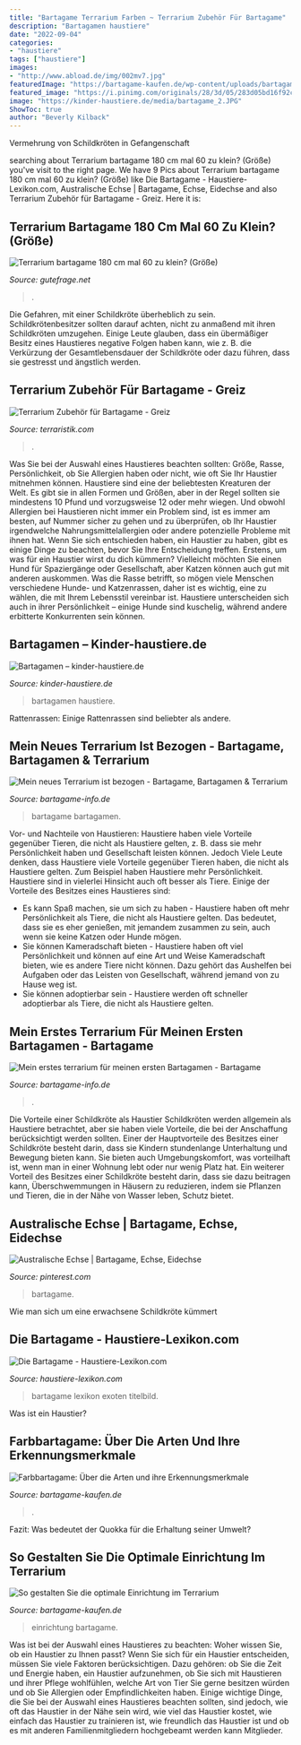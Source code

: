 ```yaml
---
title: "Bartagame Terrarium Farben ~ Terrarium Zubehör Für Bartagame"
description: "Bartagamen haustiere"
date: "2022-09-04"
categories:
- "haustiere"
tags: ["haustiere"]
images:
- "http://www.abload.de/img/002mv7.jpg"
featuredImage: "https://bartagame-kaufen.de/wp-content/uploads/bartagame-terrarium-einrichtung-1.jpg"
featured_image: "https://i.pinimg.com/originals/28/3d/05/283d05bd16f92c03e1992923ed5b232a.jpg"
image: "https://kinder-haustiere.de/media/bartagame_2.JPG"
ShowToc: true
author: "Beverly Kilback"
---
```



Vermehrung von Schildkröten in Gefangenschaft

	

		
searching about Terrarium bartagame 180 cm mal 60 zu klein? (Größe) you've visit to the right page. We have 9 Pics about Terrarium bartagame 180 cm mal 60 zu klein? (Größe) like Die Bartagame - Haustiere-Lexikon.com, Australische Echse | Bartagame, Echse, Eidechse and also Terrarium Zubehör für Bartagame - Greiz. Here it is:
		
    
## Terrarium Bartagame 180 Cm Mal 60 Zu Klein? (Größe)

<img loading=lazy src="https://images.gutefrage.net/media/fragen/bilder/terrarium-bartagame-180-cm-mal-60-zu-klein/0_original.jpg?v=1464535117000" onerror="this.onerror=null;this.src='https://tse2.mm.bing.net/th?id=OIP.LGw3wnN4IBTA0-oqrFa7AQHaHa&amp;pid=15.1';" alt="Terrarium bartagame 180 cm mal 60 zu klein? (Größe)">

_Source: gutefrage.net_

>. 

	

Die Gefahren, mit einer Schildkröte überheblich zu sein.
Schildkrötenbesitzer sollten darauf achten, nicht zu anmaßend mit ihren Schildkröten umzugehen. Einige Leute glauben, dass ein übermäßiger Besitz eines Haustieres negative Folgen haben kann, wie z. B. die Verkürzung der Gesamtlebensdauer der Schildkröte oder dazu führen, dass sie gestresst und ängstlich werden.

    
## Terrarium Zubehör Für Bartagame - Greiz

<img loading=lazy src="https://www.terraristik.com/tb/u/943/79/a922319/m4OeZfuPachS.jpeg" onerror="this.onerror=null;this.src='https://tse4.mm.bing.net/th?id=OIP.m7_Sc3ORq-M3Q0RKA-Dg-gHaJ4&amp;pid=15.1';" alt="Terrarium Zubehör für Bartagame - Greiz">

_Source: terraristik.com_

>. 

	

Was Sie bei der Auswahl eines Haustieres beachten sollten: Größe, Rasse, Persönlichkeit, ob Sie Allergien haben oder nicht, wie oft Sie Ihr Haustier mitnehmen können.
Haustiere sind eine der beliebtesten Kreaturen der Welt. Es gibt sie in allen Formen und Größen, aber in der Regel sollten sie mindestens 10 Pfund und vorzugsweise 12 oder mehr wiegen. Und obwohl Allergien bei Haustieren nicht immer ein Problem sind, ist es immer am besten, auf Nummer sicher zu gehen und zu überprüfen, ob Ihr Haustier irgendwelche Nahrungsmittelallergien oder andere potenzielle Probleme mit ihnen hat.
Wenn Sie sich entschieden haben, ein Haustier zu haben, gibt es einige Dinge zu beachten, bevor Sie Ihre Entscheidung treffen. Erstens, um was für ein Haustier wirst du dich kümmern? Vielleicht möchten Sie einen Hund für Spaziergänge oder Gesellschaft, aber Katzen können auch gut mit anderen auskommen. Was die Rasse betrifft, so mögen viele Menschen verschiedene Hunde- und Katzenrassen, daher ist es wichtig, eine zu wählen, die mit Ihrem Lebensstil vereinbar ist. Haustiere unterscheiden sich auch in ihrer Persönlichkeit – einige Hunde sind kuschelig, während andere erbitterte Konkurrenten sein können.

    
## Bartagamen – Kinder-haustiere.de

<img loading=lazy src="https://kinder-haustiere.de/media/bartagame_2.JPG" onerror="this.onerror=null;this.src='https://tse3.mm.bing.net/th?id=OIP.TvyxjgexiqsADhPJwHNdHgHaFC&amp;pid=15.1';" alt="Bartagamen – kinder-haustiere.de">

_Source: kinder-haustiere.de_

>bartagamen haustiere. 

	

Rattenrassen: Einige Rattenrassen sind beliebter als andere.

    
## Mein Neues Terrarium Ist Bezogen - Bartagame, Bartagamen &amp; Terrarium

<img loading=lazy src="http://www.abload.de/img/002mv7.jpg" onerror="this.onerror=null;this.src='https://tse2.mm.bing.net/th?id=OIP.DrlyIM2ttojVE1e_fPZSHAHaEv&amp;pid=15.1';" alt="Mein neues Terrarium ist bezogen - Bartagame, Bartagamen &amp; Terrarium">

_Source: bartagame-info.de_

>bartagame bartagamen. 

	

Vor- und Nachteile von Haustieren: Haustiere haben viele Vorteile gegenüber Tieren, die nicht als Haustiere gelten, z. B. dass sie mehr Persönlichkeit haben und Gesellschaft leisten können. Jedoch
Viele Leute denken, dass Haustiere viele Vorteile gegenüber Tieren haben, die nicht als Haustiere gelten. Zum Beispiel haben Haustiere mehr Persönlichkeit. Haustiere sind in vielerlei Hinsicht auch oft besser als Tiere. Einige der Vorteile des Besitzes eines Haustieres sind:
- Es kann Spaß machen, sie um sich zu haben - Haustiere haben oft mehr Persönlichkeit als Tiere, die nicht als Haustiere gelten. Das bedeutet, dass sie es eher genießen, mit jemandem zusammen zu sein, auch wenn sie keine Katzen oder Hunde mögen.
- Sie können Kameradschaft bieten - Haustiere haben oft viel Persönlichkeit und können auf eine Art und Weise Kameradschaft bieten, wie es andere Tiere nicht können. Dazu gehört das Aushelfen bei Aufgaben oder das Leisten von Gesellschaft, während jemand von zu Hause weg ist.
- Sie können adoptierbar sein - Haustiere werden oft schneller adoptierbar als Tiere, die nicht als Haustiere gelten.

    
## Mein Erstes Terrarium Für Meinen Ersten Bartagamen - Bartagame

<img loading=lazy src="http://up.picr.de/15952604wy.jpg" onerror="this.onerror=null;this.src='https://tse3.mm.bing.net/th?id=OIP.9jADi9kpRKh0RbFBMi5cBwHaFj&amp;pid=15.1';" alt="Mein erstes terrarium für meinen ersten Bartagamen - Bartagame">

_Source: bartagame-info.de_

>. 

	

Die Vorteile einer Schildkröte als Haustier
Schildkröten werden allgemein als Haustiere betrachtet, aber sie haben viele Vorteile, die bei der Anschaffung berücksichtigt werden sollten. Einer der Hauptvorteile des Besitzes einer Schildkröte besteht darin, dass sie Kindern stundenlange Unterhaltung und Bewegung bieten kann. Sie bieten auch Umgebungskomfort, was vorteilhaft ist, wenn man in einer Wohnung lebt oder nur wenig Platz hat. Ein weiterer Vorteil des Besitzes einer Schildkröte besteht darin, dass sie dazu beitragen kann, Überschwemmungen in Häusern zu reduzieren, indem sie Pflanzen und Tieren, die in der Nähe von Wasser leben, Schutz bietet.

    
## Australische Echse | Bartagame, Echse, Eidechse

<img loading=lazy src="https://i.pinimg.com/originals/28/3d/05/283d05bd16f92c03e1992923ed5b232a.jpg" onerror="this.onerror=null;this.src='https://tse4.mm.bing.net/th?id=OIP.iVwD0ARfp-YasP75KExVXgHaFD&amp;pid=15.1';" alt="Australische Echse | Bartagame, Echse, Eidechse">

_Source: pinterest.com_

>bartagame. 

	

Wie man sich um eine erwachsene Schildkröte kümmert

    
## Die Bartagame - Haustiere-Lexikon.com

<img loading=lazy src="https://www.haustiere-lexikon.com/wp-content/uploads/2019/02/00-Titelbild-1.jpg" onerror="this.onerror=null;this.src='https://tse2.mm.bing.net/th?id=OIP.nLWJix6oHR4yqeKpt_ZUhwHaFZ&amp;pid=15.1';" alt="Die Bartagame - Haustiere-Lexikon.com">

_Source: haustiere-lexikon.com_

>bartagame lexikon exoten titelbild. 

	

Was ist ein Haustier?

    
## Farbbartagame: Über Die Arten Und Ihre Erkennungsmerkmale

<img loading=lazy src="https://bartagame-kaufen.de/wp-content/uploads/rote-bartagame-240x300.jpg" onerror="this.onerror=null;this.src='https://tse1.mm.bing.net/th?id=OIP.evkkA2rm0vRbZ2AtjMu8JwAAAA&amp;pid=15.1';" alt="Farbbartagame: Über die Arten und ihre Erkennungsmerkmale">

_Source: bartagame-kaufen.de_

>. 

	

Fazit: Was bedeutet der Quokka für die Erhaltung seiner Umwelt?

    
## So Gestalten Sie Die Optimale Einrichtung Im Terrarium

<img loading=lazy src="https://bartagame-kaufen.de/wp-content/uploads/bartagame-terrarium-einrichtung-1.jpg" onerror="this.onerror=null;this.src='https://tse1.mm.bing.net/th?id=OIP.P8AftXcB6cTgs6z2FNH19gHaHa&amp;pid=15.1';" alt="So gestalten Sie die optimale Einrichtung im Terrarium">

_Source: bartagame-kaufen.de_

>einrichtung bartagame. 

	

Was ist bei der Auswahl eines Haustieres zu beachten: Woher wissen Sie, ob ein Haustier zu Ihnen passt?
Wenn Sie sich für ein Haustier entscheiden, müssen Sie viele Faktoren berücksichtigen. Dazu gehören: ob Sie die Zeit und Energie haben, ein Haustier aufzunehmen, ob Sie sich mit Haustieren und ihrer Pflege wohlfühlen, welche Art von Tier Sie gerne besitzen würden und ob Sie Allergien oder Empfindlichkeiten haben. Einige wichtige Dinge, die Sie bei der Auswahl eines Haustieres beachten sollten, sind jedoch, wie oft das Haustier in der Nähe sein wird, wie viel das Haustier kostet, wie einfach das Haustier zu trainieren ist, wie freundlich das Haustier ist und ob es mit anderen Familienmitgliedern hochgebeamt werden kann Mitglieder.

